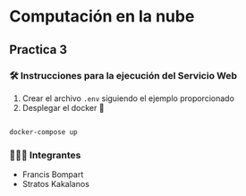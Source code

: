 # Computación en la nube
## Practica 3

### 🛠️ Instrucciones para la ejecución del Servicio Web

1. Crear el archivo `.env` siguiendo el ejemplo proporcionado
2. Desplegar el docker 🐋

```bash

docker-compose up
```
### 🧑‍🏭👷 Integrantes 

- Francis Bompart
- Stratos Kakalanos
